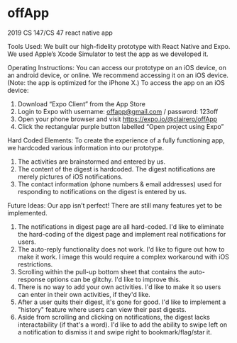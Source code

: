 # offApp
2019 CS 147/CS 47 react native app 

Tools Used: 
We built our high-fidelity prototype with React Native and Expo. We used Apple’s Xcode Simulator to test the app as we developed it. 

Operating Instructions: 
You can access our prototype on an iOS device, on an android device, or online. We recommend accessing it on an iOS device. (Note: the app is optimized for the iPhone X.) To access the app on an iOS device:
1. Download “Expo Client” from the App Store
2. Login to Expo with username: offapp@gmail.com / password: 123off
3. Open your phone browser and visit https://expo.io/@clairero/offApp
4. Click the rectangular purple button labelled “Open project using Expo”

Hard Coded Elements:
To create the experience of a fully functioning app, we hardcoded various information into our prototype. 
1. The activities are brainstormed and entered by us. 
2. The content of the digest is hardcoded. The digest notifications are merely pictures of iOS notifications. 
3. The contact information (phone numbers & email addresses) used for responding to notifications on the digest is entered by us. 

Future Ideas:
Our app isn’t perfect! There are still many features yet to be implemented. 
1. The notifications in digest page are all hard-coded. I'd like to eliminate the hard-coding of the digest page and implement real notifications for users.
2. The auto-reply functionality does not work. I'd like to figure out how to make it work. I image this would require a complex workaround with iOS restrictions.
1. Scrolling within the pull-up bottom sheet that contains the auto-response options can be glitchy. I'd like to improve this. 
2. There is no way to add your own activities. I'd like to make it so users can enter in their own activities, if they'd like. 
3. After a user quits their digest, it's gone for good. I'd like to implement a "history" feature where users can view their past digests. 
4. Aside from scrolling and clicking on notifications, the digest lacks interactability (if that's a word). I'd like to add the ability to swipe left on a notification to dismiss it and swipe right to bookmark/flag/star it. 

